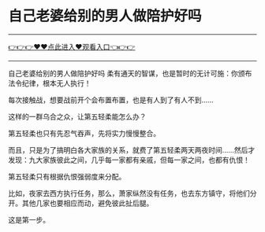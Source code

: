 # 自己老婆给别的男人做陪护好吗

<hr/> <a href="https://github.com/kiuhd/dfrw/issues/1">👉👉👉♥♥点此进入♥观看入口👈👉👉</a><hr/>

自己老婆给别的男人做陪护好吗
柔有通天的智谋，也是暂时的无计可施：你颁布法令纪律，根本无人执行！

每次接触战，想要战前开个会布置布置，也是有人到了有人不到……

这样的一群乌合之众，让第五轻柔能怎么办？

第五轻柔也只有先忍气吞声，先将实力慢慢整合。

而且，只是为了搞明白各大家族的关系，就费了第五轻柔两天两夜时间……然后才发现：九大家族彼此之间，几乎每一家都有亲戚，但每一家之间，也都有仇恨！

第五轻柔只有根据仇恨强弱度来分配。

比如，夜家去西方执行任务，那么，萧家纵然没有任务，也去东方镇守，将他们分开。其他几家也要相应而动，避免彼此扯后腿。

这是第一步。
